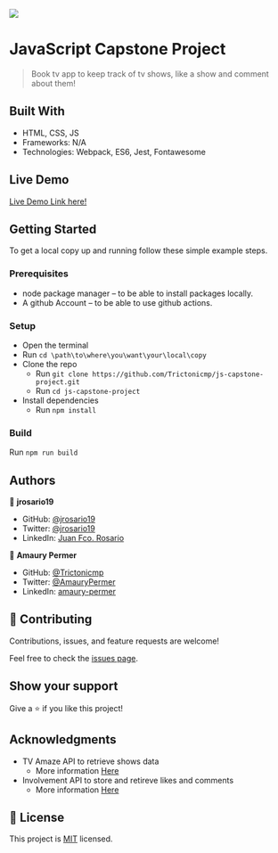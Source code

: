 ![](https://img.shields.io/badge/Microverse-blueviolet)

# JavaScript Capstone Project

> Book tv app to keep track of tv shows, like a show and comment about them!


## Built With

- HTML, CSS, JS
- Frameworks: N/A
- Technologies: Webpack, ES6, Jest, Fontawesome

## Live Demo 

[Live Demo Link here!](https://livedemo.com)


## Getting Started

To get a local copy up and running follow these simple example steps.

### Prerequisites

* node package manager – to be able to install packages locally.
* A github Account – to be able to use github actions.


### Setup
* Open the terminal
* Run ```cd \path\to\where\you\want\your\local\copy```
* Clone the repo
  * Run ```git clone https://github.com/Trictonicmp/js-capstone-project.git```
  * Run ```cd js-capstone-project```
* Install dependencies  
  * Run ```npm install```

### Build
Run ```npm run build```




## Authors

👤 **jrosario19**

- GitHub: [@jrosario19](https://github.com/jrosario19)
- Twitter: [@jrosario19](https://twitter.com/jrosario19)
- LinkedIn: [Juan Fco. Rosario](https://linkedin.com/in/juan-francisco-rosario-suli-44595051)


👤 **Amaury Permer**

- GitHub: [@Trictonicmp](https://github.com/Trictonicmp)
- Twitter: [@AmauryPermer](https://twitter.com/AmauryPermer)
- LinkedIn: [amaury-permer](https://www.linkedin.com/in/amaury-permer/)

## 🤝 Contributing

Contributions, issues, and feature requests are welcome!

Feel free to check the [issues page](https://github.com/Trictonicmp/js-capstone-project).

## Show your support

Give a ⭐️ if you like this project!

## Acknowledgments

- TV Amaze API to retrieve shows data
  - More information [Here](https://www.tvmaze.com/api)
- Involvement API to store and retireve likes and comments
  - More information [Here](https://www.notion.so/Involvement-API-869e60b5ad104603aa6db59e08150270)

## 📝 License

This project is [MIT](./MIT.md) licensed.
